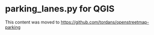 # parking_lanes.py for QGIS

This content was moved to https://github.com/tordans/openstreetmap-parking
